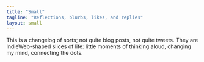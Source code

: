 ```yaml
---
title: "Small"
tagline: "Reflections, blurbs, likes, and replies"
layout: small
---
```

This is a changelog of sorts; not quite blog posts, not quite tweets. They are IndieWeb-shaped slices of life: little moments of thinking aloud, changing my mind, connecting the dots.
